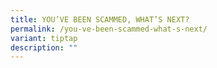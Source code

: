 ```yaml
---
title: YOU’VE BEEN SCAMMED, WHAT’S NEXT?
permalink: /you-ve-been-scammed-what-s-next/
variant: tiptap
description: ""
---
```

